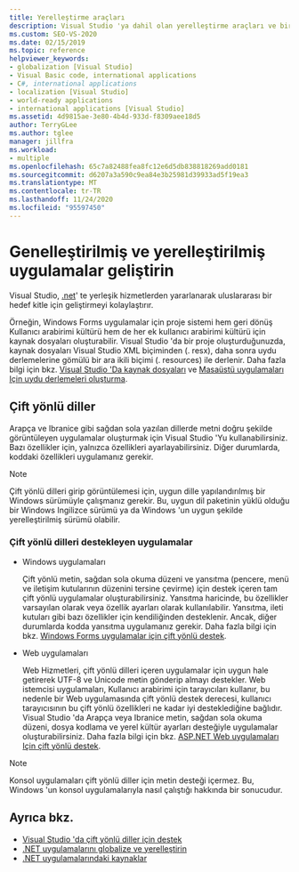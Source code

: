 ```yaml
---
title: Yerelleştirme araçları
description: Visual Studio 'ya dahil olan yerelleştirme araçları ve birden çok dilde yerelleştirilmiş uygulamalar oluşturmak için bunların nasıl kullanılacağı hakkında bilgi edinin.
ms.custom: SEO-VS-2020
ms.date: 02/15/2019
ms.topic: reference
helpviewer_keywords:
- globalization [Visual Studio]
- Visual Basic code, international applications
- C#, international applications
- localization [Visual Studio]
- world-ready applications
- international applications [Visual Studio]
ms.assetid: 4d9815ae-3e80-4b4d-933d-f8309aee18d5
author: TerryGLee
ms.author: tglee
manager: jillfra
ms.workload:
- multiple
ms.openlocfilehash: 65c7a82488fea8fc12e6d5db838818269add0181
ms.sourcegitcommit: d6207a3a590c9ea84e3b25981d39933ad5f19ea3
ms.translationtype: MT
ms.contentlocale: tr-TR
ms.lasthandoff: 11/24/2020
ms.locfileid: "95597450"
---
```

# <a name="develop-globalized-and-localized-apps"></a>Genelleştirilmiş ve yerelleştirilmiş uygulamalar geliştirin

Visual Studio, [.net](/dotnet/standard/globalization-localization/)' te yerleşik hizmetlerden yararlanarak uluslararası bir hedef kitle için geliştirmeyi kolaylaştırır.

Örneğin, Windows Forms uygulamalar için proje sistemi hem geri dönüş Kullanıcı arabirimi kültürü hem de her ek kullanıcı arabirimi kültürü için kaynak dosyaları oluşturabilir. Visual Studio 'da bir proje oluşturduğunuzda, kaynak dosyaları Visual Studio XML biçiminden (. resx), daha sonra uydu derlemelerine gömülü bir ara ikili biçimi (. resources) ile derlenir. Daha fazla bilgi için bkz. [Visual Studio 'Da kaynak dosyaları](/dotnet/framework/resources/creating-resource-files-for-desktop-apps#VSResFiles) ve [Masaüstü uygulamaları Için uydu derlemeleri oluşturma](/dotnet/framework/resources/creating-satellite-assemblies-for-desktop-apps).

## <a name="bidirectional-languages"></a>Çift yönlü diller

Arapça ve Ibranice gibi sağdan sola yazılan dillerde metni doğru şekilde görüntüleyen uygulamalar oluşturmak için Visual Studio 'Yu kullanabilirsiniz. Bazı özellikler için, yalnızca özellikleri ayarlayabilirsiniz. Diğer durumlarda, koddaki özellikleri uygulamanız gerekir.

> [!NOTE]
> Çift yönlü dilleri girip görüntülemesi için, uygun dille yapılandırılmış bir Windows sürümüyle çalışmanız gerekir. Bu, uygun dil paketinin yüklü olduğu bir Windows Ingilizce sürümü ya da Windows 'un uygun şekilde yerelleştirilmiş sürümü olabilir.

### <a name="apps-that-support-bidirectional-languages"></a>Çift yönlü dilleri destekleyen uygulamalar

- Windows uygulamaları

   Çift yönlü metin, sağdan sola okuma düzeni ve yansıtma (pencere, menü ve iletişim kutularının düzenini tersine çevirme) için destek içeren tam çift yönlü uygulamalar oluşturabilirsiniz. Yansıtma haricinde, bu özellikler varsayılan olarak veya özellik ayarları olarak kullanılabilir. Yansıtma, ileti kutuları gibi bazı özellikler için kendiliğinden desteklenir. Ancak, diğer durumlarda kodda yansıtma uygulamanız gerekir. Daha fazla bilgi için bkz. [Windows Forms uygulamalar için çift yönlü destek](/dotnet/framework/winforms/advanced/bi-directional-support-for-windows-forms-applications).

- Web uygulamaları

   Web Hizmetleri, çift yönlü dilleri içeren uygulamalar için uygun hale getirerek UTF-8 ve Unicode metin gönderip almayı destekler. Web istemcisi uygulamaları, Kullanıcı arabirimi için tarayıcıları kullanır, bu nedenle bir Web uygulamasında çift yönlü destek derecesi, kullanıcı tarayıcısının bu çift yönlü özellikleri ne kadar iyi desteklediğine bağlıdır. Visual Studio 'da Arapça veya Ibranice metin, sağdan sola okuma düzeni, dosya kodlama ve yerel kültür ayarları desteğiyle uygulamalar oluşturabilirsiniz. Daha fazla bilgi için bkz. [ASP.NET Web uygulamaları Için çift yönlü destek](/previous-versions/6eedwbtt(v=vs.140)).

> [!NOTE]
> Konsol uygulamaları çift yönlü diller için metin desteği içermez. Bu, Windows 'un konsol uygulamalarıyla nasıl çalıştığı hakkında bir sonucudur.

## <a name="see-also"></a>Ayrıca bkz.

- [Visual Studio 'da çift yönlü diller için destek](use-bidirectional-languages.md)
- [.NET uygulamalarını globalize ve yerelleştirin](/dotnet/standard/globalization-localization/)
- [.NET uygulamalarındaki kaynaklar](/dotnet/framework/resources/)